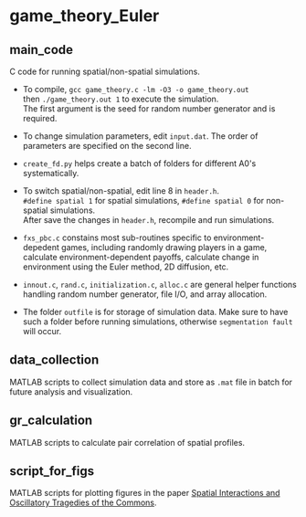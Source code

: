 # game_theory_Euler
## main_code
C code for running spatial/non-spatial simulations.

- To compile, ``gcc game_theory.c -lm -O3 -o game_theory.out``  
then ``./game_theory.out 1`` to execute the simulation.  
The first argument is the seed for random number generator and is required.

- To change simulation parameters, edit ``input.dat``. The order of parameters are specified on the second line.

- ``create_fd.py`` helps create a batch of folders for different A0's systematically.

- To switch spatial/non-spatial, edit line 8 in ``header.h``.  
``#define spatial 1`` for spatial simulations, ``#define spatial 0`` for non-spatial simulations.  
After save the changes in ``header.h``, recompile and run simulations.

- ``fxs_pbc.c`` constains most sub-routines specific to environment-depedent games, including randomly drawing players in a game,
calculate environment-dependent payoffs, calculate change in environment using the Euler method, 2D diffusion, etc.

- ``innout.c``, ``rand.c``, ``initialization.c``, ``alloc.c`` are general helper functions handling random number generator,
file I/O, and array allocation.

- The folder ``outfile`` is for storage of simulation data. Make sure to have such a folder before running simulations,
otherwise ``segmentation fault`` will occur.

## data_collection
MATLAB scripts to collect simulation data and store as ``.mat`` file in batch for future analysis and visualization.

## gr_calculation
MATLAB scripts to calculate pair correlation of spatial profiles.

## script_for_figs
MATLAB scripts for plotting figures in the paper [Spatial Interactions and Oscillatory Tragedies of the Commons](https://journals.aps.org/prl/abstract/10.1103/PhysRevLett.122.148102).
